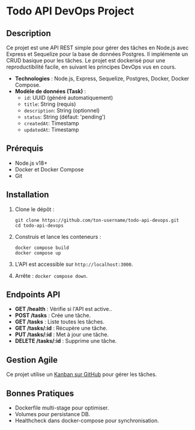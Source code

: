 # Todo API DevOps Project

## Description
Ce projet est une API REST simple pour gérer des tâches en Node.js avec Express et Sequelize pour la base de données Postgres. Il implémente un CRUD basique pour les tâches. Le projet est dockerisé pour une reproductibilité facile, en suivant les principes DevOps vus en cours.

- **Technologies** : Node.js, Express, Sequelize, Postgres, Docker, Docker Compose.
- **Modèle de données (Task)** :
    - `id`: UUID (généré automatiquement)
    - `title`: String (requis)
    - `description`: String (optionnel)
    - `status`: String (défaut: 'pending')
    - `createdAt`: Timestamp
    - `updatedAt`: Timestamp

## Prérequis
- Node.js v18+
- Docker et Docker Compose
- Git

## Installation
1. Clone le dépôt :
   ```
   git clone https://github.com/ton-username/todo-api-devops.git
   cd todo-api-devops
   ```

2. Construis et lance les conteneurs :
   ```
   docker compose build
   docker compose up
   ```
   
3. L'API est accessible sur `http://localhost:3000`.

4. Arrête : `docker compose down`.


## Endpoints API
- **GET /health** : Vérifie si l'API est active..
- **POST /tasks** : Crée une tâche.
- **GET /tasks** : Liste toutes les tâches.
- **GET /tasks/:id** : Récupère une tâche.
- **PUT /tasks/:id** : Met à jour une tâche.
- **DELETE /tasks/:id** : Supprime une tâche.



## Gestion Agile
Ce projet utilise un [Kanban sur GitHub](https://github.com/users/Tutez64/projects/1) pour gérer les tâches.


## Bonnes Pratiques
- Dockerfile multi-stage pour optimiser.
- Volumes pour persistance DB.
- Healthcheck dans docker-compose pour synchronisation.
